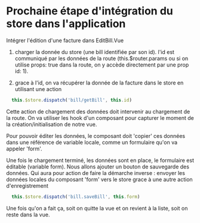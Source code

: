 
# Prochaine étape d'intégration du store dans l'application

Intégrer l'édition d'une facture dans EditBill.Vue

1. charger la donnée du store (une bill identifiée par son id). l'id est communiqué par les données de la route (this.$router.params ou si on utilise props: true dans la route, on y accède directement par une prop id: 1). 

2. grace à l'id, on va récupérer la donnée de la facture dans le store en utilisant une action

```js
  this.$store.dispatch('bill/getBill', this.id)
```

Cette action de chargement des données doit intervenir au chargement de la route.
On va utiliser les hook d'un composant pour capturer le moment de la création/initialisation de notre vue.

Pour pouvoir éditer les données, le composant doit 'copier' ces données dans une référence de variable locale, comme un formulaire qu'on va appeler 'form'.

Une fois le chargement terminé, les données sont en place, le formulaire est éditable (variable form).
Nous allons ajouter un bouton de sauvegarde des données.
Qui aura pour action de faire la démarche inverse : envoyer les données locales du composant 'form'
vers le store grace à une autre action d'enregistrement

```js
  this.$store.dispatch('bill.saveBill', this.form)
```


Une fois qu'on a fait ça, soit on quitte la vue et on revient à la liste, soit on reste dans la vue.